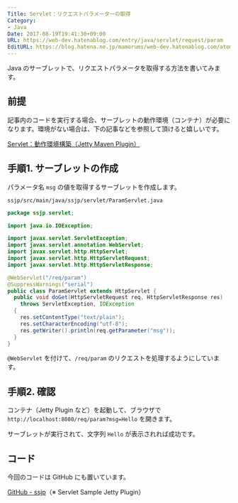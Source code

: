 ```yaml
---
Title: Servlet：リクエストパラメーターの取得
Category:
- Java
Date: 2017-08-19T19:41:30+09:00
URL: https://web-dev.hatenablog.com/entry/java/servlet/request/param
EditURL: https://blog.hatena.ne.jp/mamorums/web-dev.hatenablog.com/atom/entry/8599973812290163743
---
```


Java のサーブレットで、リクエストパラメータを取得する方法を書いてみます。


## 前提
記事内のコードを実行する場合、サーブレットの動作環境（コンテナ）が必要になります。環境がない場合は、下の記事などを参照して頂けると嬉しいです。

[Servlet：動作環境構築（Jetty Maven Plugin）](/entry/java/servlet/env/jetty-maven-plugin)


## 手順1. サーブレットの作成
パラメータ名 `msg` の値を取得するサーブレットを作成します。

`ssjp/src/main/java/ssjp/servlet/ParamServlet.java`

```java
package ssjp.servlet;

import java.io.IOException;

import javax.servlet.ServletException;
import javax.servlet.annotation.WebServlet;
import javax.servlet.http.HttpServlet;
import javax.servlet.http.HttpServletRequest;
import javax.servlet.http.HttpServletResponse;

@WebServlet("/req/param")
@SuppressWarnings("serial")
public class ParamServlet extends HttpServlet {
  public void doGet(HttpServletRequest req, HttpServletResponse res)
    throws ServletException, IOException
  {
    res.setContentType("text/plain");
    res.setCharacterEncoding("utf-8");
    res.getWriter().println(req.getParameter("msg"));
  }
}
```

`@WebServlet` を付けて、`/req/param` のリクエストを処理するようにしています。


## 手順2. 確認
コンテナ（Jetty Plugin など）を起動して、ブラウザで `http://localhost:8080/req/param?msg=Hello` を開きます。

サーブレットが実行されて、文字列 `Hello` が表示されれば成功です。


## コード
今回のコードは GitHub にも置いています。

[GitHub - ssjp](https://github.com/mamorum/blog/tree/master/code/servlet/ssjp)（※ Servlet Sample Jetty Plugin）

